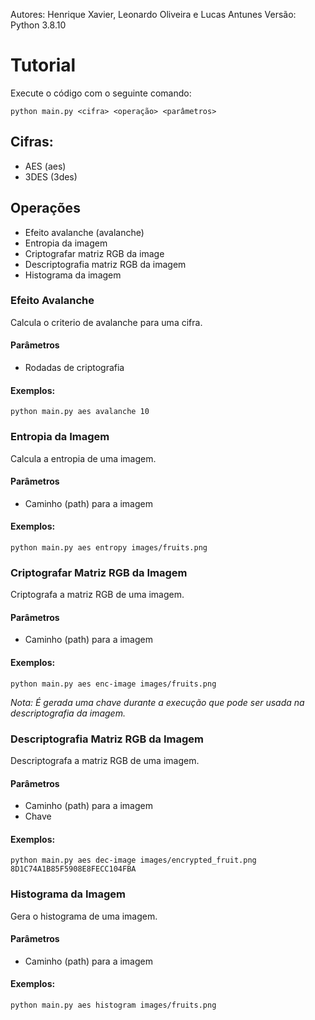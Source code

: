 Autores: Henrique Xavier, Leonardo Oliveira e Lucas Antunes
Versão: Python 3.8.10

# Tutorial
Execute o código com o seguinte comando:

```
python main.py <cifra> <operação> <parâmetros>
```

## Cifras:
- AES (aes)
- 3DES (3des)

## Operações
- Efeito avalanche (avalanche)
- Entropia da imagem
- Criptografar matriz RGB da image
- Descriptografia matriz RGB da imagem
- Histograma da imagem

### Efeito Avalanche
Calcula o criterio de avalanche para uma cifra.

#### Parâmetros
- Rodadas de criptografia

#### Exemplos:
```
python main.py aes avalanche 10
```

### Entropia da Imagem
Calcula a entropia de uma imagem.

#### Parâmetros
- Caminho (path) para a imagem

#### Exemplos:
```
python main.py aes entropy images/fruits.png
```

### Criptografar Matriz RGB da Imagem
Criptografa a matriz RGB de uma imagem.

#### Parâmetros
- Caminho (path) para a imagem

#### Exemplos:
```
python main.py aes enc-image images/fruits.png
```

*Nota: É gerada uma chave durante a execução que pode ser usada na descriptografia da imagem.*

### Descriptografia Matriz RGB da Imagem
Descriptografa a matriz RGB de uma imagem.

#### Parâmetros
- Caminho (path) para a imagem
- Chave

#### Exemplos:
```
python main.py aes dec-image images/encrypted_fruit.png 8D1C74A1B85F5908E8FECC104FBA
```

### Histograma da Imagem
Gera o histograma de uma imagem.

#### Parâmetros
- Caminho (path) para a imagem

#### Exemplos:
```
python main.py aes histogram images/fruits.png
```